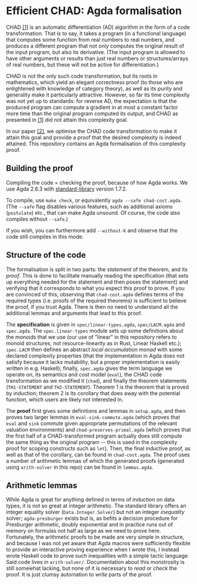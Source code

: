 # Efficient CHAD: Agda formalisation

CHAD [[1]][chad1] is an automatic differentiation (AD) algorithm in the form of a code transformation.
That is to say, it takes a program (in a functional language) that computes some function from real numbers to real numbers, and produces a different program that not only computes the original result of the input program, but also its derivative.
(The input program is allowed to have other arguments or results than just real numbers or structures/arrays of real numbers, but these will not be active for differentiation.)

CHAD is not the only such code transformation, but its roots in mathematics, which yield an elegant correctness proof (to those who are enlightened with knowledge of category theory), as well as its purity and generality make it particularly attractive.
However, so far its time complexity was not yet up to standards: for reverse AD, the expectation is that the produced program can compute a gradient in at most a constant factor more time than the original program computed its output, and CHAD as presented in [[1]][chad1] did not attain this complexity goal.

In our paper [[2]][arxiv2], we optimise the CHAD code transformation to make it attain this goal and provide a proof that the desired complexity is indeed attained.
This repository contains an Agda formalisation of this complexity proof.


## Building the proof

Compiling the code = checking the proof, because of how Agda works.
We use Agda 2.6.3 with [standard-library](https://github.com/agda/agda-stdlib/releases/tag/v1.7.2) version 1.7.2.

To compile, use `make check`, or equivalently `agda --safe chad-cost.agda`.
(The `--safe` flag disables various features, such as additional axioms (`postulate`) etc., that can make Agda unsound. Of course, the code also compiles without `--safe`.)

If you wish, you can furthermore add `--without-K` and observe that the code still compiles in this mode.


## Structure of the code

The formalisation is split in two parts: the _statement_ of the theorem, and its _proof_.
This is done to facilitate manually reading the specification (that sets up everything needed for the statement and then poses the statement) and verifying that it corresponds to what you expect this proof to prove.
If you are convinced of this, observing that `chad-cost.agda` defines terms of the required types (i.e. proofs of the required theorems) is sufficient to believe the proof, if you trust Agda.
There is then no need to understand all the additional lemmas and arguments that lead to this proof.

The **specification** is given in `spec/linear-types.agda`, `spec/LACM.agda` and `spec.agda`.
The `spec.linear-types` module sets up some definitions about the monoids that we use (our use of "linear" in this repository refers to monoid structures, not resource-linearity as in Rust, Linear Haskell etc.); `spec.LACM` then defines an abstract _local accumulation monad_ with some declared complexity properties (that the implementation in Agda does not satisfy because it lacks mutability, but a proper implementation is easily written in e.g. Haskell); finally, `spec.agda` gives the term language we operate on, its semantics and cost model (`eval`), the CHAD code transformation as we modified it (`chad`), and finally the theorem statements (`TH1-STATEMENT` and `TH2-STATEMENT`).
Theorem 1 is the theorem that is proved by induction; theorem 2 is its corollary that does away with the potential function, which users are likely not interested in.

The **proof** first gives some definitions and lemmas in `setup.agda`, and then proves two larger lemmas in `eval-sink-commute.agda` (which proves that `eval` and `sink` commute given appropriate permutations of the relevant valuation environments) and `chad-preserves-primal.agda` (which proves that the first half of a CHAD-transformed program actually does still compute the same thing as the original program -- this is used in the complexity proof for scoping constructs such as `let`).
Then, the final inductive proof, as well as that of the corollary, can be found in `chad-cost.agda`.
The proof uses a number of arithmetic lemmas of which the generated proofs (generated using `arith-solver` in this repo) can be found in `lemmas.agda`.


## Arithmetic lemmas

While Agda is great for anything defined in terms of induction on data types, it is not so great at integer arithmetic.
The standard library offers an integer equality solver (`Data.Integer.Solver`) but not an integer _inequality_ solver; `agda-presburger` exists but is, as befits a decision procedure for Presburger arithmetic, doubly exponential and in practice runs out of memory on formulas not half as large as we need to prove here.
Fortunately, the arithmetic proofs to be made are very simple in structure, and because I was not yet aware that Agda macros were sufficiently flexible to provide an interactive proving experience when I wrote this, I instead wrote Haskell code to prove such inequalities with a simple tactic language.
Said code lives in `arith-solver/`.
Documentation about this monstrosity is still somewhat lacking, but none of it is necessary to _read_ or _check_ the proof.
It is just clumsy automation to _write_ parts of the proof.


[chad1]: https://dl.acm.org/doi/10.1145/3527634
[arxiv2]: TODO
